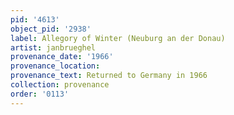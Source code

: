 ```yaml
---
pid: '4613'
object_pid: '2938'
label: Allegory of Winter (Neuburg an der Donau)
artist: janbrueghel
provenance_date: '1966'
provenance_location:
provenance_text: Returned to Germany in 1966
collection: provenance
order: '0113'
---
```

